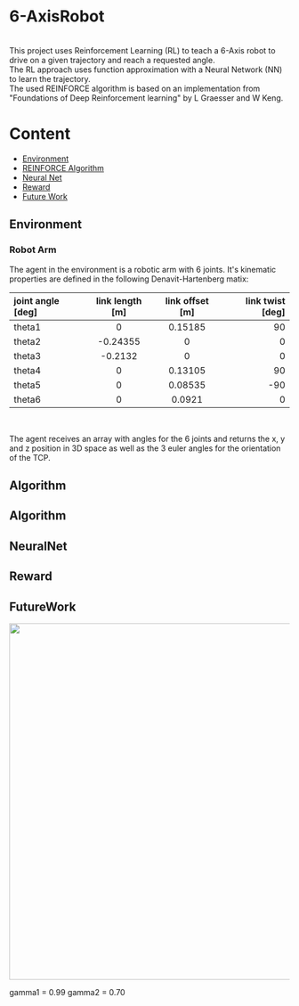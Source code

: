 # 6-AxisRobot

<br />
This project uses Reinforcement Learning (RL) to teach a 6-Axis robot to drive on a given trajectory and reach a requested angle. <br />
The RL approach uses function approximation with a Neural Network (NN) to learn the trajectory. <br />
The used REINFORCE algorithm is based on an implementation from "Foundations of Deep Reinforcement learning"  by L Graesser and W Keng.

<br />

# Content

- [Environment](#Environment)
- [REINFORCE Algorithm](#Algorithm)
- [Neural Net](#NeuralNet)
- [Reward](#Reward)
- [Future Work](#FutureWork)


## Environment

### Robot Arm

The agent in the environment is a robotic arm with 6 joints. It's kinematic properties are defined in the following Denavit-Hartenberg matix: <br />

| joint angle [deg] | link length [m] | link offset [m] | link twist [deg] |
| :------- | :------: | :-------: | -------: |
| theta1 | 0 | 0.15185 | 90 |
| theta2 | -0.24355 | 0 | 0 |
| theta3 | -0.2132  | 0 | 0 |
| theta4 | 0 | 0.13105 | 90 |
| theta5 | 0 | 0.08535 | -90 |
| theta6 | 0 | 0.0921 | 0 |

<br />

The agent receives an array with angles for the 6 joints and returns the x, y and z position in 3D space as well as the 3 euler angles for the orientation of the TCP.

## Algorithm

## Algorithm

## NeuralNet

## Reward

## FutureWork

<p align="center">
  <img height="640" width="960" src="Assets/UntilTCP.gif">
</p>

gamma1 = 0.99
gamma2 = 0.70
